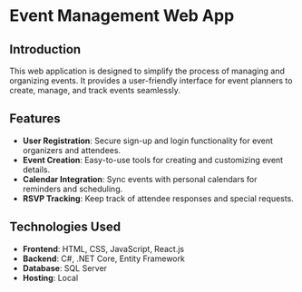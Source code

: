 # Event Management Web App

## Introduction
This web application is designed to simplify the process of managing and organizing events. It provides a user-friendly interface for event planners to create, manage, and track events seamlessly.

## Features
- **User Registration**: Secure sign-up and login functionality for event organizers and attendees.
- **Event Creation**: Easy-to-use tools for creating and customizing event details.
- **Calendar Integration**: Sync events with personal calendars for reminders and scheduling.
- **RSVP Tracking**: Keep track of attendee responses and special requests.

## Technologies Used
- **Frontend**: HTML, CSS, JavaScript, React.js
- **Backend**: C#, .NET Core, Entity Framework
- **Database**: SQL Server
- **Hosting**: Local

